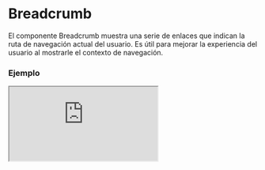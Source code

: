 # Breadcrumb

El componente Breadcrumb muestra una serie de enlaces que indican la ruta de navegación actual del usuario. Es útil para mejorar la experiencia del usuario al mostrarle el contexto de navegación.

 

### Ejemplo

<iframe minHeightIframe="30dvh" src="https://fenextjs-component-storybook.vercel.app/iframe.html?args=&id=breadcrumb-breadcrumb--index&viewMode=story" />

### Importación

Para importar el componente Breadcrumb, se puede hacer desde fenextjs

```tsx copy
import { Breadcrumb } from "fenextjs";
```

### Parámetros

| Parámetro | Tipo | Requerido | Default | Descripcion |
| --------- | ---- | --------- | ------- | ----------- |
| links | BreadcrumbLinkProps[] | sí |  | Una lista de objetos que representan los enlaces del breadcrumb. Cada objeto incluye la URL, el contenido y opcionalmente un manejador de eventos onClick. |
| className | string | no | "" | Clase personalizada para el componente Breadcrumb. |
| classNameItem | string | no | "" | Clase personalizada para los elementos individuales del breadcrumb. |
| classNameLink | string | no | "" | Clase personalizada para los enlaces dentro del breadcrumb. |

### Propiedades de BreadcrumbLink

Cada enlace en el breadcrumb se define mediante las siguientes propiedades:

| Propiedad | Tipo | Descripción |
| --- | --- | --- |
| href | string | La URL a la que se redirigirá cuando se haga click en el enlace. |
| children | ReactNode | El contenido que se mostrará dentro del enlace. |
| onClick | function | Función que se ejecutará cuando se haga click en el enlace (opcional). |

### Storybook

Para ver el storybook del componente lo puede hacer con este [link](https://fenextjs-component-storybook.vercel.app/?path=/story/breadcrumb-breadcrumb--index)

### Usos

- Breadcrumb básico

```tsx copy
<Breadcrumb 
    links={[
        { href: "/home", children: "Home" }, 
        { href: "/about", children: "About" }
    ]}
/>
```

- Breadcrumb con clases personalizadas

```tsx copy
<Breadcrumb 
    className="custom-breadcrumb" 
    classNameItem="custom-item" 
    classNameLink="custom-link" 
    links={[
        { href: "/home", children: "Home" }, 
        { href: "/services", children: "Services" }, 
        { href: "/contact", children: "Contact" }
    ]}
/>
```


